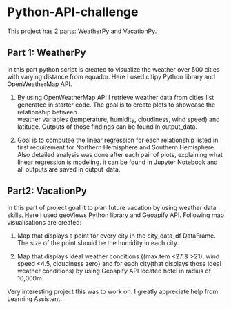 # Python-API-challenge

This project has 2 parts: WeatherPy and VacationPy. 

## Part 1: WeatherPy

In this part python script is created to visualize the weather over 500 cities with varying distance from equador. Here I used citipy Python library and OpenWeatherMap API.

   1. By using OpenWeatherMap API I retrieve weather data from cities list generated in starter code. The goal is to create plots to showcase the relationship between   
      weather variables (temperature, humidity, cloudiness, wind speed) and latitude. Outputs of those findings can be found in output_data.
      
   2. Goal is to computee the linear regression for each relationship listed in first requirement for Northern Hemisphere and Southern Hemisphere. Also detailed analysis                      was done after each pair of plots, explaining what linear regression is modeling. it can be found in Jupyter Notebook and all outputs are saved in output_data.


## Part2: VacationPy

In this part of project goal it to plan future vacation by using weather data skills. Here I used geoViews Python library and Geoapify API. Following map visualisations are created:


  1. Map that displays a point for every city in the city_data_df DataFrame. The size of the point should be the humidity in each city.

  2. Map that displays ideal weather conditions {(max.tem <27 & >21), wind speed <4.5, cloudiness zero} and for each city(that displays those ideal weather conditions) by using 
     Geoapify API located hotel in radius of 10,000m.
     


     
    
Very interesting project this was to work on. I greatly appreciate help from Learning Assistent. 
